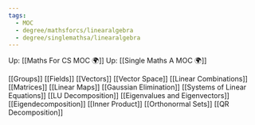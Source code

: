 ```yaml
---
tags:
  - MOC
  - degree/mathsforcs/linearalgebra
  - degree/singlemathsa/linearalgebra
---
```

Up: [[Maths For CS MOC 🌍]]
Up: [[Single Maths A MOC 🌍]]

[[Groups]]
[[Fields]]
[[Vectors]]
[[Vector Space]]
[[Linear Combinations]]
[[Matrices]]
[[Linear Maps]]
[[Gaussian Elimination]]
[[Systems of Linear Equations]]
[[LU Decomposition]]
[[Eigenvalues and Eigenvectors]]
[[Eigendecomposition]]
[[Inner Product]]
[[Orthonormal Sets]]
[[QR Decomposition]]
